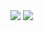 <img src="https://capsule-render.vercel.app/api?type=waving&color=&customColorList=0,2,3&height=300&section=header&text=capsule%20render&fontSize=90" />

<img src="https://capsule-render.vercel.app/api?type=waving&color=auto&height=150&section=footer" />
